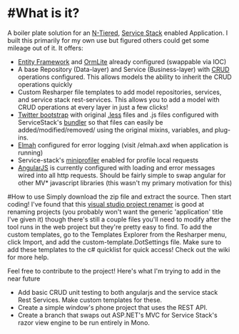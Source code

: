 #What is it?
==============
A boiler plate solution for an [N-Tiered](http://msdn.microsoft.com/en-us/library/bb384587.aspx), [Service Stack](http://www.servicestack.net/) enabled Application.  I built this primarily for my own use but figured others could get some mileage out of it. It offers:
 + [Entity Framework](http://msdn.microsoft.com/en-us/data/ef.aspx) and [OrmLite](https://github.com/ServiceStack/ServiceStack.OrmLite) already configured (swappable via IOC)
 + A base Repository (Data-layer) and Service (Business-layer) with [CRUD](http://en.wikipedia.org/wiki/Create,_read,_update_and_delete) operations configured. This allows models the ability to inherit the CRUD operations quickly
 + Custom Resharper file templates to add model repositories, services, and service stack rest-services.  This allows you to add a model with CRUD operations at every layer in just a few clicks!
 + [Twitter bootstrap](http://twitter.github.com/bootstrap/) with original [.less](http://lesscss.org/) files and .js files configured with ServiceStack's [bundler](https://github.com/ServiceStack/Bundler) so that files can easily be added/modified/removed/ using the original mixins, variables, and plug-ins.
 + [Elmah](http://code.google.com/p/elmah/) configured for error logging (visit /elmah.axd when application is running)
 + Service-stack's [miniprofiler](http://miniprofiler.com/) enabled for profile local requests
 + [AngularJS](http://angularjs.org/) is currently configured with loading and error messages wired into all http requests.  Should be fairly simple to swap angular for other MV* javascript libraries (this wasn't my primary motivation for this)

#How to use
Simply download the zip file and extract the source.  Then start coding!  I've found that this [visual studio project renamer](http://normankosmal.com/wordpress/?page_id=184) is good at renaming projects (you probably won't want the generic 'application' title I've given it) though there's still a couple files you'll need to modify after the tool runs in the web project but they're pretty easy to find.  To add the custom templates, go to the Templates Explorer from the Resharper menu, click Import, and add the custom-template.DotSettings file.  Make sure to add these templates to the c# quicklist for quick access! Check out the wiki for more help.

Feel free to contribute to the project! Here's what I'm trying to add in the near future

  + Add basic CRUD unit testing to both angularjs and the service stack Rest Services. Make custom templates for these.
  + Create a simple window's phone project that uses the REST API.
  + Create a branch that swaps out ASP.NET's MVC for Service Stack's razor view engine to be run entirely in Mono.
